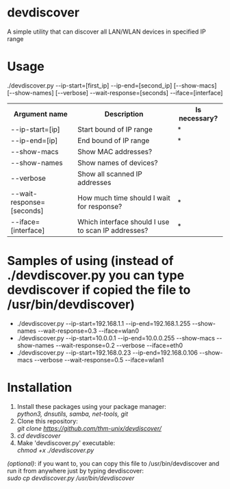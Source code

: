 # devdiscover
A simple utility that can discover all LAN/WLAN devices in specified IP range

# Usage
./devdiscover.py --ip-start=[first_ip] --ip-end=[second_ip] [--show-macs] [--show-names] [--verbose] --wait-response=[seconds] --iface=[interface]

<table>
  <tr><th>Argument name</th><th>Description</th><th>Is necessary?</th></tr>
  <tr><td>--ip-start=[ip]</td><td>Start bound of IP range</td><td>*</td></tr>
  <tr><td>--ip-end=[ip]</td><td>End bound of IP range</td><td>*</td></tr>
  <tr><td>--show-macs</td><td>Show MAC addresses?</td><td></td></tr>
  <tr><td>--show-names</td><td>Show names of devices?</td><td></td></tr>
  <tr><td>--verbose</td><td>Show all scanned IP addresses</td><td></td></tr>
  <tr><td>--wait-response=[seconds]</td><td>How much time should I wait for response?</td><td>*</td></tr>
  <tr><td>--iface=[interface]</td><td>Which interface should I use to scan IP addresses?</td><td>*</td></tr>
</table>

# Samples of using (instead of ./devdiscover.py you can type devdiscover if copied the file to /usr/bin/devdiscover)
<ul>
  <li>./devdiscover.py --ip-start=192.168.1.1 --ip-end=192.168.1.255 --show-names --wait-response=0.3 --iface=wlan0</li>
  <li>./devdiscover.py --ip-start=10.0.0.1 --ip-end=10.0.0.255 --show-macs --show-names --wait-response=0.2 --verbose --iface=eth0</li>
  <li>./devdiscover.py --ip-start=192.168.0.23 --ip-end=192.168.0.106 --show-macs --verbose --wait-response=0.5 --iface=wlan1</li>
</ul>

# Installation
1. Install these packages using your package manager:<br>
   <i>python3, dnsutils, samba, net-tools, git</i>
2. Clone this repository:<br>
   <i>git clone https://github.com/thm-unix/devdiscover/</i>
3. <i>cd devdiscover</i>
4. Make 'devdiscover.py' executable:<br>
   <i>chmod +x ./devdiscover.py</i><br>
   
<i>(optional)</i>: if you want to, you can copy this file to /usr/bin/devdiscover and run it from anywhere just by typing devdiscover:<br>
   <i>sudo cp devdiscover.py /usr/bin/devdiscover</i>
